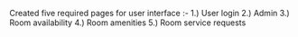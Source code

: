 Created five required pages for user interface :-
1.) User login
2.) Admin
3.) Room availability
4.) Room amenities
5.) Room service requests
